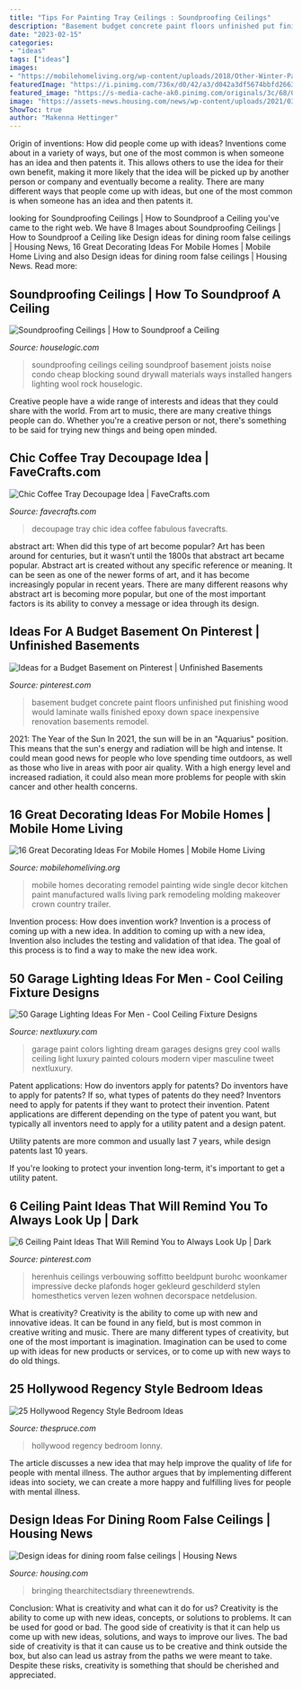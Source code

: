 ```yaml
---
title: "Tips For Painting Tray Ceilings : Soundproofing Ceilings"
description: "Basement budget concrete paint floors unfinished put finishing wood would laminate walls finished epoxy down space inexpensive renovation basements remodel"
date: "2023-02-15"
categories:
- "ideas"
tags: ["ideas"]
images:
- "https://mobilehomeliving.org/wp-content/uploads/2018/Other-Winter-Park-Properties-Vacation-Rental-VRBO-386494-3-BR-Winter-Park-Mobile-Home-in-CO-Stay-in-Town-Winter-Park-3BR-2BA-Detached-2011-Remodel-1100sf-7.jpeg"
featuredImage: "https://i.pinimg.com/736x/d0/42/a3/d042a3df5674bbfd2663aa331fdecbe3--colored-ceiling-dark-ceiling.jpg"
featured_image: "https://s-media-cache-ak0.pinimg.com/originals/3c/68/04/3c6804aa4af1c55856463a654d1735fd.jpg"
image: "https://assets-news.housing.com/news/wp-content/uploads/2021/03/02165614/Design-ideas-for-dining-room-false-ceilings-image-05.jpg"
ShowToc: true
author: "Makenna Hettinger"
---
```



Origin of inventions: How did people come up with ideas?
Inventions come about in a variety of ways, but one of the most common is when someone has an idea and then patents it. This allows others to use the idea for their own benefit, making it more likely that the idea will be picked up by another person or company and eventually become a reality. There are many different ways that people come up with ideas, but one of the most common is when someone has an idea and then patents it.

	

		
looking for Soundproofing Ceilings | How to Soundproof a Ceiling you've came to the right web. We have 8 Images about Soundproofing Ceilings | How to Soundproof a Ceiling like Design ideas for dining room false ceilings | Housing News, 16 Great Decorating Ideas For Mobile Homes | Mobile Home Living and also Design ideas for dining room false ceilings | Housing News. Read more:
		
    
## Soundproofing Ceilings | How To Soundproof A Ceiling

<img loading=lazy src="https://static.houselogic.com/content/images/soundproofing-ceilings_61665d184f341a9f7c1831ea81f17919.jpg" onerror="this.onerror=null;this.src='https://tse4.mm.bing.net/th?id=OIP.YWZdGE80Gp98GDHqgfF5GQHaE8&amp;pid=15.1';" alt="Soundproofing Ceilings | How to Soundproof a Ceiling">

_Source: houselogic.com_

>soundproofing ceilings ceiling soundproof basement joists noise condo cheap blocking sound drywall materials ways installed hangers lighting wool rock houselogic. 

	

Creative people have a wide range of interests and ideas that they could share with the world. From art to music, there are many creative things people can do. Whether you're a creative person or not, there's something to be said for trying new things and being open minded.

    
## Chic Coffee Tray Decoupage Idea | FaveCrafts.com

<img loading=lazy src="https://d2droglu4qf8st.cloudfront.net/2016/03/273233/Chic-Coffee-Tray-Decoupage-Idea_ExtraLarge1000_ID-1567025.jpg?v=1567025" onerror="this.onerror=null;this.src='https://tse2.mm.bing.net/th?id=OIP.euVTtpa1eEeamcm5fXCRtQHaE7&amp;pid=15.1';" alt="Chic Coffee Tray Decoupage Idea | FaveCrafts.com">

_Source: favecrafts.com_

>decoupage tray chic idea coffee fabulous favecrafts. 

	

abstract art: When did this type of art become popular?
Art has been around for centuries, but it wasn’t until the 1800s that abstract art became popular. Abstract art is created without any specific reference or meaning. It can be seen as one of the newer forms of art, and it has become increasingly popular in recent years. There are many different reasons why abstract art is becoming more popular, but one of the most important factors is its ability to convey a message or idea through its design.

    
## Ideas For A Budget Basement On Pinterest | Unfinished Basements

<img loading=lazy src="https://s-media-cache-ak0.pinimg.com/originals/3c/68/04/3c6804aa4af1c55856463a654d1735fd.jpg" onerror="this.onerror=null;this.src='https://tse1.mm.bing.net/th?id=OIP.mNkpRhi9vmInMDxzzTkufQAAAA&amp;pid=15.1';" alt="Ideas for a Budget Basement on Pinterest | Unfinished Basements">

_Source: pinterest.com_

>basement budget concrete paint floors unfinished put finishing wood would laminate walls finished epoxy down space inexpensive renovation basements remodel. 

	

2021: The Year of the Sun
In 2021, the sun will be in an "Aquarius" position. This means that the sun's energy and radiation will be high and intense. It could mean good news for people who love spending time outdoors, as well as those who live in areas with poor air quality. With a high energy level and increased radiation, it could also mean more problems for people with skin cancer and other health concerns.

    
## 16 Great Decorating Ideas For Mobile Homes | Mobile Home Living

<img loading=lazy src="https://mobilehomeliving.org/wp-content/uploads/2018/Other-Winter-Park-Properties-Vacation-Rental-VRBO-386494-3-BR-Winter-Park-Mobile-Home-in-CO-Stay-in-Town-Winter-Park-3BR-2BA-Detached-2011-Remodel-1100sf-7.jpeg" onerror="this.onerror=null;this.src='https://tse3.mm.bing.net/th?id=OIP.24OpFTm40wwyfNvUolTx0AHaFj&amp;pid=15.1';" alt="16 Great Decorating Ideas For Mobile Homes | Mobile Home Living">

_Source: mobilehomeliving.org_

>mobile homes decorating remodel painting wide single decor kitchen paint manufactured walls living park remodeling molding makeover crown country trailer. 

	

Invention process: How does invention work?
Invention is a process of coming up with a new idea. In addition to coming up with a new idea, Invention also includes the testing and validation of that idea. The goal of this process is to find a way to make the new idea work.

    
## 50 Garage Lighting Ideas For Men - Cool Ceiling Fixture Designs

<img loading=lazy src="http://nextluxury.com/wp-content/uploads/traditional-garage-light-ideas.jpg" onerror="this.onerror=null;this.src='https://tse2.mm.bing.net/th?id=OIP.sUDEVNltRhRMmgulMYMb7gHaHa&amp;pid=15.1';" alt="50 Garage Lighting Ideas For Men - Cool Ceiling Fixture Designs">

_Source: nextluxury.com_

>garage paint colors lighting dream garages designs grey cool walls ceiling light luxury painted colours modern viper masculine tweet nextluxury. 

	

Patent applications: How do inventors apply for patents?
Do inventors have to apply for patents? If so, what types of patents do they need?
Inventors need to apply for patents if they want to protect their invention. Patent applications are different depending on the type of patent you want, but typically all inventors need to apply for a utility patent and a design patent. 

 Utility patents are more common and usually last 7 years, while design patents last 10 years. 

If you're looking to protect your invention long-term, it's important to get a utility patent.

    
## 6 Ceiling Paint Ideas That Will Remind You To Always Look Up | Dark

<img loading=lazy src="https://i.pinimg.com/736x/d0/42/a3/d042a3df5674bbfd2663aa331fdecbe3--colored-ceiling-dark-ceiling.jpg" onerror="this.onerror=null;this.src='https://tse1.mm.bing.net/th?id=OIP.cEOKU-EIDOqsbfd2M9w9wQHaLG&amp;pid=15.1';" alt="6 Ceiling Paint Ideas That Will Remind You to Always Look Up | Dark">

_Source: pinterest.com_

>herenhuis ceilings verbouwing soffitto beeldpunt burohc woonkamer impressive decke plafonds hoger gekleurd geschilderd stylen homesthetics verven lezen wohnen decorspace netdelusion. 

	

What is creativity?
Creativity is the ability to come up with new and innovative ideas. It can be found in any field, but is most common in creative writing and music. There are many different types of creativity, but one of the most important is imagination. Imagination can be used to come up with ideas for new products or services, or to come up with new ways to do old things.

    
## 25 Hollywood Regency Style Bedroom Ideas

<img loading=lazy src="https://fthmb.tqn.com/BhMP73xN3bRM-wjdF0L1naJ8Bo4=/960x0/filters:no_upscale():max_bytes(150000):strip_icc()/hollywoodregency15-594af74f5f9b58f0fcd8ed2f.jpg" onerror="this.onerror=null;this.src='https://tse3.mm.bing.net/th?id=OIP.OW9tXh7li83gdafefGoypwHaLH&amp;pid=15.1';" alt="25 Hollywood Regency Style Bedroom Ideas">

_Source: thespruce.com_

>hollywood regency bedroom lonny. 

	

The article discusses a new idea that may help improve the quality of life for people with mental illness. The author argues that by implementing different ideas into society, we can create a more happy and fulfilling lives for people with mental illness.

    
## Design Ideas For Dining Room False Ceilings | Housing News

<img loading=lazy src="https://assets-news.housing.com/news/wp-content/uploads/2021/03/02165614/Design-ideas-for-dining-room-false-ceilings-image-05.jpg" onerror="this.onerror=null;this.src='https://tse1.mm.bing.net/th?id=OIP.ts8ElAtNNLZu_ARtsyOPAAHaLH&amp;pid=15.1';" alt="Design ideas for dining room false ceilings | Housing News">

_Source: housing.com_

>bringing thearchitectsdiary threenewtrends. 

	

Conclusion: What is creativity and what can it do for us?
Creativity is the ability to come up with new ideas, concepts, or solutions to problems. It can be used for good or bad. The good side of creativity is that it can help us come up with new ideas, solutions, and ways to improve our lives. The bad side of creativity is that it can cause us to be creative and think outside the box, but also can lead us astray from the paths we were meant to take. Despite these risks, creativity is something that should be cherished and appreciated.


